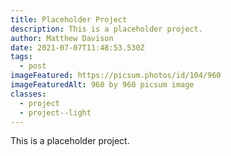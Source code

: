 ```yaml
---
title: Placeholder Project
description: This is a placeholder project.
author: Matthew Davison
date: 2021-07-07T11:48:53.530Z
tags:
  - post
imageFeatured: https://picsum.photos/id/104/960
imageFeaturedAlt: 960 by 960 picsum image
classes:
  - project
  - project--light
---
```

This is a placeholder project.